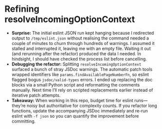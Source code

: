 # Refining resolveIncomingOptionContext

- **Surprise:** The initial eslint JSON run kept hanging because I redirected output to `/tmp/eslint.json` without realising the command needed a couple of minutes to churn through hundreds of warnings. I assumed it stalled and interrupted it, leaving me with an empty file. Waiting it out (and rerunning after the refactor) produced the data I needed. In hindsight, I should have checked the process list before cancelling.
- **Debugging the refactor:** Splitting `resolveIncomingOptionContext` surfaced a bunch of stray JSDoc warnings. The automatic patch tools wrapped identifiers like `params.findAvailablePageNumberFn`, so eslint flagged bogus `jsdoc/valid-types` errors. I ended up replacing the doc blocks via a small Python script and reformatting the comments manually. Next time I’ll rely on scripted replacements earlier instead of iterative patch attempts.
- **Takeaway:** When working in this repo, budget time for eslint runs—they’re noisy but authoritative for complexity counts. If you refactor long functions, update the accompanying JSDoc immediately and re-run eslint with `-f json` so you can quantify the improvement before committing.
